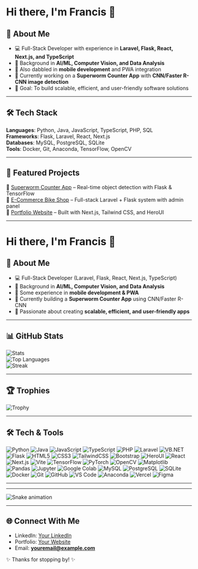 # Hi there, I'm Francis 👋  

## 🚀 About Me  
- 💻 Full-Stack Developer with experience in **Laravel, Flask, React, Next.js, and TypeScript**  
- 🤖 Background in **AI/ML, Computer Vision, and Data Analysis**  
- 📱 Also dabbled in **mobile development** and PWA integration  
- 🌱 Currently working on a **Superworm Counter App** with **CNN/Faster R-CNN image detection**  
- 🎯 Goal: To build scalable, efficient, and user-friendly software solutions  

---

## 🛠️ Tech Stack  
**Languages**: Python, Java, JavaScript, TypeScript, PHP, SQL  
**Frameworks**: Flask, Laravel, React, Next.js  
**Databases**: MySQL, PostgreSQL, SQLite  
**Tools**: Docker, Git, Anaconda, TensorFlow, OpenCV  

---

## 📌 Featured Projects  
🔹 [Superworm Counter App](https://github.com/your-repo) – Real-time object detection with Flask & TensorFlow  
🔹 [E-Commerce Bike Shop](https://github.com/your-repo) – Full-stack Laravel + Flask system with admin panel  
🔹 [Portfolio Website](https://github.com/your-repo) – Built with Next.js, Tailwind CSS, and HeroUI  

---

# Hi there, I'm Francis 👋  

## 🚀 About Me  
- 💻 Full-Stack Developer (Laravel, Flask, React, Next.js, TypeScript)  
- 🤖 Background in **AI/ML, Computer Vision, and Data Analysis**  
- 📱 Some experience in **mobile development & PWA**  
- 🐛 Currently building a **Superworm Counter App** using CNN/Faster R-CNN  
- 🎯 Passionate about creating **scalable, efficient, and user-friendly apps**  

---

## 📊 GitHub Stats  
![Stats](https://github-readme-stats.vercel.app/api?username=luisrances&show_icons=true&theme=radical)  
![Top Languages](https://github-readme-stats.vercel.app/api/top-langs/?username=luisrances&layout=compact&theme=radical)  
![Streak](https://github-readme-streak-stats.herokuapp.com/?user=luisrances&theme=radical)  

---

## 🏆 Trophies  
![Trophy](https://github-profile-trophy.vercel.app/?username=luisrances&theme=radical&margin-w=15&margin-h=15)  

---
<!-- 
## 📈 Activity Graph  
![Activity Graph](https://github-readme-activity-graph.vercel.app/graph?username=luisrances&theme=radical)  

---

## 👀 Profile Info  
![Views](https://komarev.com/ghpvc/?username=luisrances&color=brightgreen)  
![Visitors](https://visitor-badge.laobi.icu/badge?page_id=luisrances.luisrances)  

---
-->
## 🛠️ Tech & Tools   
![Python](https://img.shields.io/badge/Python-3776AB?logo=python&logoColor=white)
![Java](https://img.shields.io/badge/Java-007396?logo=openjdk&logoColor=white)
![JavaScript](https://img.shields.io/badge/JavaScript-F7DF1E?logo=javascript&logoColor=black)
![TypeScript](https://img.shields.io/badge/TypeScript-3178C6?logo=typescript&logoColor=white)
![PHP](https://img.shields.io/badge/PHP-777BB4?logo=php&logoColor=white)
![Laravel](https://img.shields.io/badge/Laravel-FF2D20?logo=laravel&logoColor=white)
![VB.NET](https://img.shields.io/badge/VB.NET-5C2D91?logo=.net&logoColor=white)
![Flask](https://img.shields.io/badge/Flask-000000?logo=flask&logoColor=white)
![HTML5](https://img.shields.io/badge/HTML5-E34F26?logo=html5&logoColor=white)
![CSS3](https://img.shields.io/badge/CSS3-1572B6?logo=css3&logoColor=white)
![TailwindCSS](https://img.shields.io/badge/TailwindCSS-38B2AC?logo=tailwind-css&logoColor=white)
![Bootstrap](https://img.shields.io/badge/Bootstrap-563D7C?logo=bootstrap&logoColor=white)
![HeroUI](https://img.shields.io/badge/HeroUI-00A98F?logo=react&logoColor=white)
![React](https://img.shields.io/badge/React-20232A?logo=react&logoColor=61DAFB)
![Next.js](https://img.shields.io/badge/Next.js-000000?logo=next.js&logoColor=white)
![Vite](https://img.shields.io/badge/Vite-646CFF?logo=vite&logoColor=FFD62E)
![TensorFlow](https://img.shields.io/badge/TensorFlow-ML-orange?logo=tensorflow)
![PyTorch](https://img.shields.io/badge/PyTorch-ML-EE4C2C?logo=pytorch)
![OpenCV](https://img.shields.io/badge/OpenCV-Computer_Vision-green?logo=opencv)
![Matplotlib](https://img.shields.io/badge/Matplotlib-Visualization-003B57?logo=python)
![Pandas](https://img.shields.io/badge/Pandas-Data_Analysis-150458?logo=pandas)
![Jupyter](https://img.shields.io/badge/Jupyter-Notebooks-F37626?logo=jupyter)
![Google Colab](https://img.shields.io/badge/Google_Colab-ML_Friendly-F9AB00?logo=googlecolab)
![MySQL](https://img.shields.io/badge/MySQL-Database-4479A1?logo=mysql)
![PostgreSQL](https://img.shields.io/badge/PostgreSQL-Database-316192?logo=postgresql)
![SQLite](https://img.shields.io/badge/SQLite-Database-07405E?logo=sqlite)
![Docker](https://img.shields.io/badge/Docker-Container-2496ED?logo=docker)
![Git](https://img.shields.io/badge/Git-Version_Control-F05032?logo=git)
![GitHub](https://img.shields.io/badge/GitHub-Repo-181717?logo=github)
![VS Code](https://img.shields.io/badge/VS%20Code-Editor-007ACC?logo=visualstudiocode)
![Anaconda](https://img.shields.io/badge/Anaconda-Data_Science-44A833?logo=anaconda)
![Vercel](https://img.shields.io/badge/Vercel-Deployment-black?logo=vercel)
![Figma](https://img.shields.io/badge/Figma-Design-FF7262?logo=figma)

---

<!-- 
## 💻 Coding & Productivity  
![LeetCode Stats](https://leetcard.jacoblin.cool/luisrances?theme=dark&font=Karma&ext=activity)  
![Codewars](https://www.codewars.com/users/yourusername/badges/large)  
-->

---
 
![Snake animation](https://github.com/luisrances/luisrances/blob/output/github-contribution-grid-snake.svg)  

---

## 🌐 Connect With Me  
- LinkedIn: [Your LinkedIn](https://linkedin.com/in/yourprofile)  
- Portfolio: [Your Website](https://your-portfolio.com)  
- Email: **youremail@example.com**  

✨ Thanks for stopping by! ✨


<!--
**luisrances/luisrances** is a ✨ _special_ ✨ repository because its `README.md` (this file) appears on your GitHub profile.

Here are some ideas to get you started:

- 🔭 I’m currently working on ...
- 🌱 I’m currently learning ...
- 👯 I’m looking to collaborate on ...
- 🤔 I’m looking for help with ...
- 💬 Ask me about ...
- 📫 How to reach me: ...
- 😄 Pronouns: ...
- ⚡ Fun fact: ...
-->

